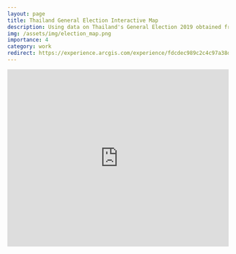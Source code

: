 ```yaml
---
layout: page
title: Thailand General Election Interactive Map
description: Using data on Thailand's General Election 2019 obtained from Election Commission of Thailand, I developed an interactive map in ArcGis to visualize election results, examine pattens in voter turnout, gauge electoral performance of parties, and identify geographic clustering in votes and partisanship. 
img: /assets/img/election_map.png
importance: 4
category: work
redirect: https://experience.arcgis.com/experience/fdcdec989c2c4c97a38df2369bf1194c/
---
```


<style>.embed-container {position: relative; padding-bottom: 80%; height: 0; max-width: 100%;} .embed-container iframe, .embed-container object, .embed-container iframe{position: absolute; top: 0; left: 0; width: 100%; height: 100%;} small{position: absolute; z-index: 40; bottom: 0; margin-bottom: -15px;}</style><div class="embed-container"><iframe width="500" height="400" frameborder="0" scrolling="no" marginheight="0" marginwidth="0" title="Thailand 2019 General Election Results" src="https://experience.arcgis.com/experience/fdcdec989c2c4c97a38df2369bf1194c/"></iframe></div>
